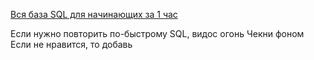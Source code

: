 [Вся база SQL для начинающих за 1 час](https://www.youtube.com/watch?v=5sG9kmXYsKU&t=4133s)

Если нужно повторить по-быстрому SQL, видос огонь
Чекни фоном
Если не нравится, то добавь 
